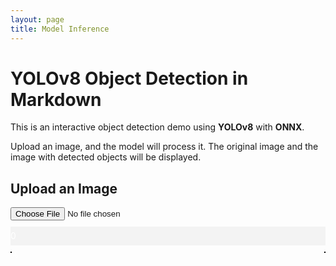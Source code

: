 ```yaml
---
layout: page
title: Model Inference
---
```


# YOLOv8 Object Detection in Markdown

This is an interactive object detection demo using **YOLOv8** with **ONNX**.

Upload an image, and the model will process it. The original image and the image with detected objects will be displayed.

## Upload an Image

<head>
    <meta charset="UTF-8">
    <title>YOLOv8 Object Detection</title>
    <script src="https://cdn.jsdelivr.net/npm/onnxruntime-web/dist/ort.min.js"></script>
    <style>
      canvas {
          display:block;
          border: 1px solid black;
          margin-top:10px;
      }
      #progress-container {
          width: 100%;
          background-color: #f3f3f3;
          margin-top: 10px;
      }
      #progress-bar {
          width: 0%;
          height: 30px;
          background-color: #4caf50;
          text-align: center;
          line-height: 30px;
          color: white;
      }
      .image-container {
          display: flex;
          justify-content: space-between;
      }
    </style>
</head>
<body>
    <input id="uploadInput" type="file"/>
    <div id="progress-container">
      <div id="progress-bar">0%</div>
    </div>
    <div class="image-container">
        <canvas id="originalImage"></canvas>
        <canvas id="resultImage"></canvas>
    </div>
    <script>
      /**
       * "Upload" button onClick handler: uploads selected image file
       * to backend, receives array of detected objects
       * and draws them on top of image
       */
       const input = document.getElementById("uploadInput");
       input.addEventListener("change",async(event) => {
           const boxes = await detect_objects_on_image(event.target.files[0]);
           draw_image_and_boxes(event.target.files[0],boxes);
       })

      /**
       * Function draws the image from provided file
       * and bounding boxes of detected objects on
       * top of the image
       * @param file Uploaded file object
       * @param boxes Array of bounding boxes in format [[x1,y1,x2,y2,object_type,probability],...]
       */
      function draw_image_and_boxes(file,boxes) {
          const img = new Image()
          img.src = URL.createObjectURL(file);
          img.onload = () => {
              const originalCanvas = document.getElementById("originalImage");
              const resultCanvas = document.getElementById("resultImage");
              originalCanvas.width = img.width;
              originalCanvas.height = img.height;
              resultCanvas.width = img.width;
              resultCanvas.height = img.height;
              const originalCtx = originalCanvas.getContext("2d");
              const resultCtx = resultCanvas.getContext("2d");
              originalCtx.drawImage(img,0,0);
              resultCtx.drawImage(img,0,0);
              resultCtx.strokeStyle = "#00FF00";
              resultCtx.lineWidth = 3;
              resultCtx.font = "18px serif";
              boxes.forEach(([x1,y1,x2,y2,label]) => {
                  resultCtx.strokeRect(x1,y1,x2-x1,y2-y1);
                  resultCtx.fillStyle = "#00ff00";
                  const width = resultCtx.measureText(label).width;
                  resultCtx.fillRect(x1,y1,width+10,25);
                  resultCtx.fillStyle = "#000000";
                  resultCtx.fillText(label, x1, y1+18);
              });
          }
      }

      /**
       * Function receives an image, passes it through YOLOv8 neural network
       * and returns an array of detected objects and their bounding boxes
       * @param buf Input image body
       * @returns Array of bounding boxes in format [[x1,y1,x2,y2,object_type,probability],..]
       */
      async function detect_objects_on_image(buf) {
          updateProgressBar(20);
          const [input,img_width,img_height] = await prepare_input(buf);
          updateProgressBar(50);
          const output = await run_model(input);
          updateProgressBar(80);
          const boxes = process_output(output,img_width,img_height);
          updateProgressBar(100);
          return boxes;
      }

      /**
       * Function used to convert input image to tensor,
       * required as an input to YOLOv8 object detection
       * network.
       * @param buf Content of uploaded file
       * @returns Array of pixels
       */
      async function prepare_input(buf) {
          return new Promise(resolve => {
              const img = new Image();
              img.src = URL.createObjectURL(buf);
              img.onload = () => {
                  const [img_width,img_height] = [img.width, img.height]
                  const canvas = document.createElement("canvas");
                  canvas.width = 640;
                  canvas.height = 640;
                  const context = canvas.getContext("2d");
                  context.drawImage(img,0,0,640,640);
                  const imgData = context.getImageData(0,0,640,640);
                  const pixels = imgData.data;

                  const red = [], green = [], blue = [];
                  for (let index=0; index<pixels.length; index+=4) {
                      red.push(pixels[index]/255.0);
                      green.push(pixels[index+1]/255.0);
                      blue.push(pixels[index+2]/255.0);
                  }
                  const input = [...red, ...green, ...blue];
                  resolve([input, img_width, img_height]);
              }
          })
      }

      /**
       * Function used to pass provided input tensor to YOLOv8 neural network and return result
       * @param input Input pixels array
       * @returns Raw output of neural network as a flat array of numbers
       */
      async function run_model(input) {
          const model = await ort.InferenceSession.create("../yolov8m.onnx");
          input = new ort.Tensor(Float32Array.from(input),[1, 3, 640, 640]);
          const outputs = await model.run({images:input});
          return outputs["output0"].data;
      }

      /**
       * Function used to convert RAW output from YOLOv8 to an array of detected objects.
       * Each object contain the bounding box of this object, the type of object and the probability
       * @param output Raw output of YOLOv8 network
       * @param img_width Width of original image
       * @param img_height Height of original image
       * @returns Array of detected objects in a format [[x1,y1,x2,y2,object_type,probability],..]
       */
      function process_output(output, img_width, img_height) {
          let boxes = [];
          for (let index=0;index<8400;index++) {
              const [class_id,prob] = [...Array(80).keys()]
                  .map(col => [col, output[8400*(col+4)+index]])
                  .reduce((accum, item) => item[1]>accum[1] ? item : accum,[0,0]);
              if (prob < 0.5) {
                  continue;
              }
              const label = yolo_classes[class_id];
              const xc = output[index];
              const yc = output[8400+index];
              const w = output[2*8400+index];
              const h = output[3*8400+index];
              const x1 = (xc-w/2)/640*img_width;
              const y1 = (yc-h/2)/640*img_height;
              const x2 = (xc+w/2)/640*img_width;
              const y2 = (yc+h/2)/640*img_height;
              boxes.push([x1,y1,x2,y2,label,prob]);
          }

          boxes = boxes.sort((box1,box2) => box2[5]-box1[5])
          const result = [];
          while (boxes.length>0) {
              result.push(boxes[0]);
              boxes = boxes.filter(box => iou(boxes[0],box)<0.7);
          }
          return result;
      }

      /**
       * Function calculates "Intersection-over-union" coefficient for specified two boxes
       * https://pyimagesearch.com/2016/11/07/intersection-over-union-iou-for-object-detection/.
       * @param box1 First box in format: [x1,y1,x2,y2,object_class,probability]
       * @param box2 Second box in format: [x1,y1,x2,y2,object_class,probability]
       * @returns Intersection over union ratio as a float number
       */
      function iou(box1,box2) {
          return intersection(box1,box2)/union(box1,box2);
      }

      /**
       * Function calculates union area of two boxes.
       *     :param box1: First box in format [x1,y1,x2,y2,object_class,probability]
       *     :param box2: Second box in format [x1,y1,x2,y2,object_class,probability]
       *     :return: Area of the boxes union as a float number
       * @param box1 First box in format [x1,y1,x2,y2,object_class,probability]
       * @param box2 Second box in format [x1,y1,x2,y2,object_class,probability]
       * @returns Area of the boxes union as a float number
       */
      function union(box1,box2) {
          const [box1_x1,box1_y1,box1_x2,box1_y2] = box1;
          const [box2_x1,box2_y1,box2_x2,box2_y2] = box2;
          const box1_area = (box1_x2-box1_x1)*(box1_y2-box1_y1)
          const box2_area = (box2_x2-box2_x1)*(box2_y2-box2_y1)
          return box1_area + box2_area - intersection(box1,box2)
      }

      /**
       * Function calculates intersection area of two boxes
       * @param box1 First box in format [x1,y1,x2,y2,object_class,probability]
       * @param box2 Second box in format [x1,y1,x2,y2,object_class,probability]
       * @returns Area of intersection of the boxes as a float number
       */
      function intersection(box1,box2) {
          const [box1_x1,box1_y1,box1_x2,box1_y2] = box1;
          const [box2_x1,box2_y1,box2_x2,box2_y2] = box2;
          const x1 = Math.max(box1_x1,box2_x1);
          const y1 = Math.max(box1_y1,box2_y1);
          const x2 = Math.min(box1_x2,box2_x2);
          const y2 = Math.min(box1_y2,box2_y2);
          return (x2-x1)*(y2-y1)
      }

      /**
       * Array of YOLOv8 class labels
       */
      const yolo_classes = [
          'person', 'bicycle', 'car', 'motorcycle', 'airplane', 'bus', 'train', 'truck', 'boat',
          'traffic light', 'fire hydrant', 'stop sign', 'parking meter', 'bench', 'bird', 'cat', 'dog', 'horse',
          'sheep', 'cow', 'elephant', 'bear', 'zebra', 'giraffe', 'backpack', 'umbrella', 'handbag', 'tie', 'suitcase',
          'frisbee', 'skis', 'snowboard', 'sports ball', 'kite', 'baseball bat', 'baseball glove', 'skateboard',
          'surfboard', 'tennis racket', 'bottle', 'wine glass', 'cup', 'fork', 'knife', 'spoon', 'bowl', 'banana', 'apple',
          'sandwich', 'orange', 'broccoli', 'carrot', 'hot dog', 'pizza', 'donut', 'cake', 'chair', 'couch', 'potted plant',
          'bed', 'dining table', 'toilet', 'tv', 'laptop', 'mouse', 'remote', 'keyboard', 'cell phone', 'microwave', 'oven',
          'toaster', 'sink', 'refrigerator', 'book', 'clock', 'vase', 'scissors', 'teddy bear', 'hair drier', 'toothbrush'
      ];

      /**
       * Function to update the progress bar
       * @param {number} percentage The percentage to set the progress bar to
       */
      function updateProgressBar(percentage) {
          const progressBar = document.getElementById("progress-bar");
          progressBar.style.width = percentage + "%";
          progressBar.innerHTML = percentage + "%";
      }
    </script>
</body>
